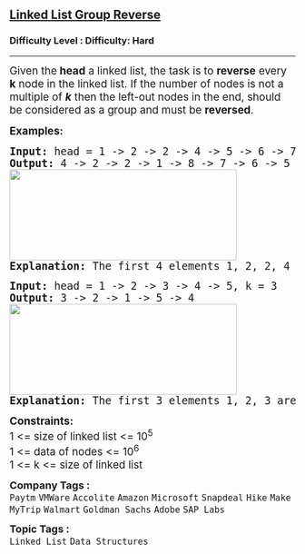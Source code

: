 <h2><a href="https://www.geeksforgeeks.org/problems/reverse-a-linked-list-in-groups-of-given-size/1">Linked List Group Reverse</a></h2><h3>Difficulty Level : Difficulty: Hard</h3><hr><div class="problems_problem_content__Xm_eO"><p><span style="font-size: 14pt;">Given the<strong> head</strong> a linked list, the task is to <strong>reverse</strong> every <strong>k</strong> node in the linked list. If the number of nodes is not a multiple of <strong><em>k</em></strong> then the left-out nodes in the end, should be considered as a group and must be <strong>reversed</strong>.</span></p>
<p><span style="font-size: 14pt;"><strong>Examples:</strong></span></p>
<pre><span style="font-size: 14pt;"><strong>Input: </strong>head = 1 -&gt; 2 -&gt; 2 -&gt; 4 -&gt; 5 -&gt; 6 -&gt; 7 -&gt; 8, k = 4
<strong>Output: </strong>4 -&gt; 2 -&gt; 2 -&gt; 1 -&gt; 8 -&gt; 7 -&gt; 6 -&gt; 5<br><img src="https://media.geeksforgeeks.org/img-practice/prod/addEditProblem/700013/Web/Other/blobid0_1723298986.png" width="400" height="160" style="filter: invert(0);"><br><strong>Explanation:</strong> The first 4 elements 1, 2, 2, 4 are reversed first and then the next 4 elements 5, 6, 7, 8. Hence, the resultant linked list is 4 -&gt; 2 -&gt; 2 -&gt; 1 -&gt; 8 -&gt; 7 -&gt; 6 -&gt; 5.
</span></pre>
<pre><span style="font-size: 14pt;"><strong>Input: </strong>head = 1 -&gt; 2 -&gt; 3 -&gt; 4 -&gt; 5, k = 3
<strong>Output: </strong>3 -&gt; 2 -&gt; 1 -&gt; 5 -&gt; 4<br><img src="https://media.geeksforgeeks.org/img-practice/prod/addEditProblem/700013/Web/Other/blobid1_1723298995.png" width="400" height="160" style="filter: invert(0);"><br><strong>Explanation: </strong>The first 3 elements 1, 2, 3 are reversed first and then left out elements 4, 5 are reversed. Hence, the resultant linked list is 3 -&gt; 2 -&gt; 1 -&gt; 5 -&gt; 4.
</span></pre>
<div><span style="font-size: 14pt;"><strong>Constraints:</strong></span></div>
<div><span style="font-size: 14pt;">1 &lt;= size of linked list &lt;= 10<sup>5</sup></span></div>
<div><span style="font-size: 14pt;">1 &lt;= data of nodes &lt;= 10<sup>6</sup></span><br><span style="font-size: 14pt;">1 &lt;= k &lt;=&nbsp;<span style="font-family: -apple-system, BlinkMacSystemFont, 'Segoe UI', Roboto, Oxygen, Ubuntu, Cantarell, 'Open Sans', 'Helvetica Neue', sans-serif;">size of linked list</span><span style="font-family: -apple-system, BlinkMacSystemFont, 'Segoe UI', Roboto, Oxygen, Ubuntu, Cantarell, 'Open Sans', 'Helvetica Neue', sans-serif;">&nbsp;</span></span></div></div><p><span style=font-size:18px><strong>Company Tags : </strong><br><code>Paytm</code>&nbsp;<code>VMWare</code>&nbsp;<code>Accolite</code>&nbsp;<code>Amazon</code>&nbsp;<code>Microsoft</code>&nbsp;<code>Snapdeal</code>&nbsp;<code>Hike</code>&nbsp;<code>MakeMyTrip</code>&nbsp;<code>Walmart</code>&nbsp;<code>Goldman Sachs</code>&nbsp;<code>Adobe</code>&nbsp;<code>SAP Labs</code>&nbsp;<br><p><span style=font-size:18px><strong>Topic Tags : </strong><br><code>Linked List</code>&nbsp;<code>Data Structures</code>&nbsp;